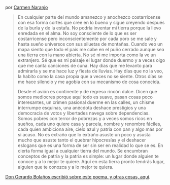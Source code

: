 por [Carmen Naranjo](https://es.wikipedia.org/wiki/Carmen_Naranjo)

>En cualquier parte del mundo
>amanezco y anochezco
>costarricense
>con esa forma cortés
>que cree en lo bueno
>y sigue creyendo
>después de la burla
>y de la estafa.
>No podría inventar mi tierra
>porque la llevo
>enredada en el alma.
>No soy consciente
>de lo que es ser costarricense
>pero inconscientemente
>por cada poro se me sale
>y hasta sueño universos
>con sus siluetas de montañas.
>Cuando veo un mapa
>siento que todo el país
>me cabe en el puño cerrado
>aunque sea una tierra
>con la mano abierta.
>No sé ni me importa
>como la ve un extranjero.
>Sé que es mi paisaje
>el lugar donde duermo
>y a veces oigo que me
>canta canciones de cuna.
>Hay días que me levanto
>para admirarla
>y se me hace luz
>y fiesta de lluvias.
>Hay días que no la veo,
>la habito como la casa propia
>que a veces no se siente.
>Otros días se me hace silencio
>y me agobia
>con su mecanismo de cosa conocida.
>
>Desde el avión es continente
>y de regreso rincón dulce.
>Dicen que somos mediocres
>porque aquí todo es suave,
>pasan cosas poco interesantes,
>un crimen pasional duerme en las calles,
>un chisme interrumpe esquinas,
>una anécdota deshace prestigios
>y una democracia de votos y libertades
>navega sobre dependencias.
>Somos pobres con terror de pobrezas
>y a veces somos ricos en sueños,
>cada uno quiere casa y parcela,
>nombre y renombre fáciles,
>cada quien ambiciona aire,
>cielo azul y patria con pan
>y algo más por si acaso.
>No es extraño que lo extraño
>asuste un poco
>y asusta mucho
>que asuste tanto
>el quebrar hipocresías
>y el deshacer eslogans
>que es una forma de ser
>sin ser en realidad lo que se es.
>En cierta forma igual
>a cualquier tierra del mundo.
>Se encumbran conceptos de patria
>y la patria es simple:
>un lugar donde alguien te conoce
>y a lo mejor te quiere.
>Aquí en esta tierra
>pronto tendrás lugar,
>alguien que te conozca
>y a lo mejor te quiera.

[Don Gerardo Bolaños escribió sobre este poema, y otras cosas, aquí](http://wvw.nacion.com/ancora/1997/septiembre/14/ancora5.html).
